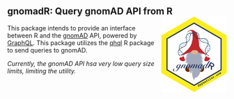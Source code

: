 ## gnomadR: Query gnomAD API from R <img src="man/figures/gnomadR.png" width="150" align="right" />

This package intends to provide an interface between R and the [gnomAD](https://gnomad.broadinstitute.org/) API, powered by [GraphQL](https://graphql.org). This package utilizes the [qhql](https://docs.ropensci.org/ghql/) R package to send queries to gnomAD. 

*Currently, the gnomAD API hsa very low query size limits, limiting the utility.*
